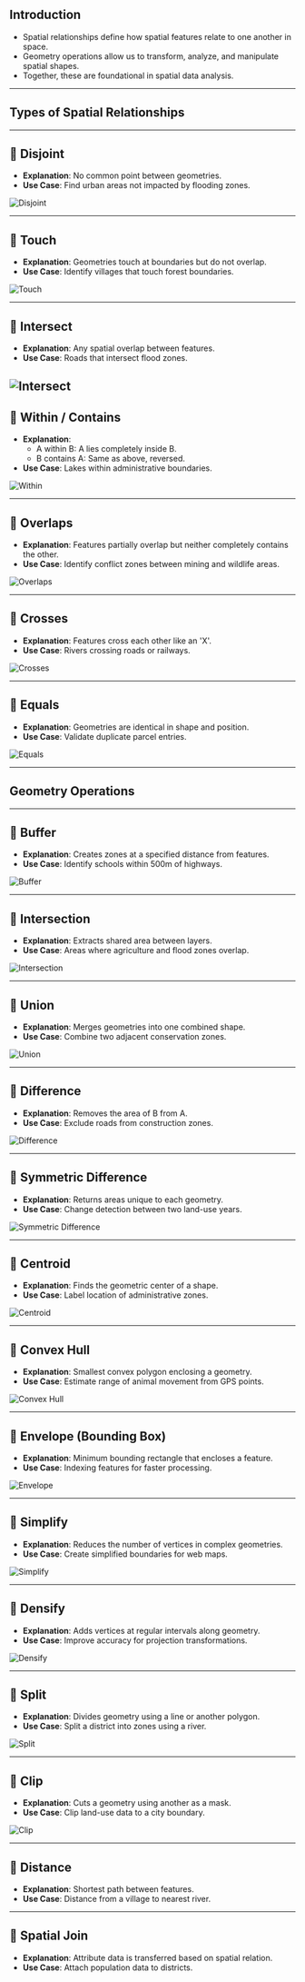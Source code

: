 

## Introduction

- Spatial relationships define how spatial features relate to one another in space.
- Geometry operations allow us to transform, analyze, and manipulate spatial shapes.
- Together, these are foundational in spatial data analysis.

---

## Types of Spatial Relationships


---

## 📌 Disjoint

- **Explanation**: No common point between geometries.
- **Use Case**: Find urban areas not impacted by flooding zones.

![Disjoint](2spatial/Disjoint.png)

---

## 📌 Touch

- **Explanation**: Geometries touch at boundaries but do not overlap.
- **Use Case**: Identify villages that touch forest boundaries.

![Touch](../assets/images/spatial/touching.png)

---

## 📌 Intersect

- **Explanation**: Any spatial overlap between features.
- **Use Case**: Roads that intersect flood zones.

![Intersect](../assets/images/spatial/intersect.png)
---

## 📌 Within / Contains

- **Explanation**:
  - A within B: A lies completely inside B.
  - B contains A: Same as above, reversed.
- **Use Case**: Lakes within administrative boundaries.
  
![Within](../assets/images/spatial/Within.png)


---

## 📌 Overlaps

- **Explanation**: Features partially overlap but neither completely contains the other.
- **Use Case**: Identify conflict zones between mining and wildlife areas.

![Overlaps](../assets/images/spatial/Overlaps.png)

---

## 📌 Crosses

- **Explanation**: Features cross each other like an 'X'.
- **Use Case**: Rivers crossing roads or railways.

![Crosses](../assets/images/spatial/Crosses.png)

---

## 📌 Equals

- **Explanation**: Geometries are identical in shape and position.
- **Use Case**: Validate duplicate parcel entries.


![Equals](../assets/images/spatial/Equals.png)



---

## Geometry Operations

---

## 📍 Buffer

- **Explanation**: Creates zones at a specified distance from features.
- **Use Case**: Identify schools within 500m of highways.


![Buffer](../assets/images/spatial/Buffer.png)

---

## 📍 Intersection

- **Explanation**: Extracts shared area between layers.
- **Use Case**: Areas where agriculture and flood zones overlap.

![Intersection](../assets/images/spatial/Intersection.png)

---

## 📍 Union

- **Explanation**: Merges geometries into one combined shape.
- **Use Case**: Combine two adjacent conservation zones.

![Union](../assets/images/spatial/Union.png)

---

## 📍 Difference

- **Explanation**: Removes the area of B from A.
- **Use Case**: Exclude roads from construction zones.

![Difference](../assets/images/spatial/Difference.png)

---

## 📍 Symmetric Difference

- **Explanation**: Returns areas unique to each geometry.
- **Use Case**: Change detection between two land-use years.

![Symmetric Difference](../assets/images/spatial/SymmetricDifference.png)

---

## 📍 Centroid

- **Explanation**: Finds the geometric center of a shape.
- **Use Case**: Label location of administrative zones.

![Centroid](../assets/images/spatial/Centroid.png)


---

## 📍 Convex Hull

- **Explanation**: Smallest convex polygon enclosing a geometry.
- **Use Case**: Estimate range of animal movement from GPS points.

![Convex Hull](../assets/images/spatial/ConvexHull.png)

---

## 📍 Envelope (Bounding Box)

- **Explanation**: Minimum bounding rectangle that encloses a feature.
- **Use Case**: Indexing features for faster processing.

![Envelope](../assets/images/spatial/Envelope.png)

---

## 📍 Simplify

- **Explanation**: Reduces the number of vertices in complex geometries.
- **Use Case**: Create simplified boundaries for web maps.


![Simplify](../assets/images/spatial/Simplify.png)

---

## 📍 Densify

- **Explanation**: Adds vertices at regular intervals along geometry.
- **Use Case**: Improve accuracy for projection transformations.

![Densify](../assets/images/spatial/Densify.png)

---

## 📍 Split

- **Explanation**: Divides geometry using a line or another polygon.
- **Use Case**: Split a district into zones using a river.

![Split](../assets/images/spatial/Split.png)

---

## 📍 Clip

- **Explanation**: Cuts a geometry using another as a mask.
- **Use Case**: Clip land-use data to a city boundary.

![Clip](../assets/images/spatial/Clip.png)

---

## 📍 Distance

- **Explanation**: Shortest path between features.
- **Use Case**: Distance from a village to nearest river.

---

## 📍 Spatial Join

- **Explanation**: Attribute data is transferred based on spatial relation.
- **Use Case**: Attach population data to districts.
